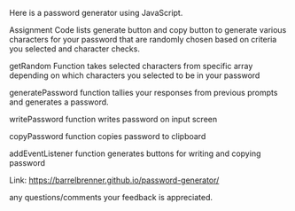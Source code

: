 Here is a password generator using JavaScript.

Assignment Code lists generate button and copy button to generate various characters for your password that are randomly chosen based on criteria you selected and character checks.

getRandom Function takes selected characters from specific array depending on which characters you selected to be in your password

generatePassword function tallies your responses from previous prompts and generates a password.

writePassword function writes password on input screen

copyPassword function copies password to clipboard

addEventListener function generates buttons for writing and copying password

Link: https://barrelbrenner.github.io/password-generator/

any questions/comments your feedback is appreciated.
